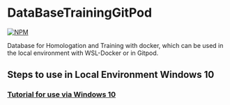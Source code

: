 # DataBaseTrainingGitPod
[![NPM](https://img.shields.io/npm/l/react)](https://github.com/RodrigoDeOliveiraSilva/DatabaseForHomologationAndTrainingDocker/blob/main/LICENSE) 

Database for Homologation and Training with docker, which can be used in the local environment with WSL-Docker or in Gitpod.
## Steps to use in Local Environment Windows 10

### [Tutorial for use via Windows 10](https://github.com/RodrigoDeOliveiraSilva/DatabaseForHomologationAndTrainingDocker/tree/main/InstallDockerWin10)



